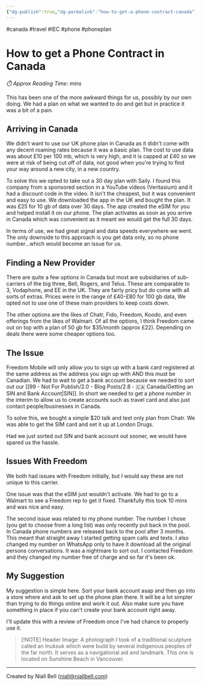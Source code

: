 ```yaml
---
{"dg-publish":true,"dg-permalink":"how-to-get-a-phone-contract-canada","permalink":"/how-to-get-a-phone-contract-canada/","title":"How to get a Phone Contract in Canada","hide":true,"tags":["canada","travel","IEC","phone","phoneplan"],"noteIcon":"1","created":"2025-01-23T12:33:33.242-08:00","updated":"2025-01-23T12:59:06.294-08:00"}
---
```


#canada #travel #IEC #phone #phoneplan
# How to get a Phone Contract in Canada
<p id="reading-time" style="font-style: italic;">⏱️ Approx Reading Time:  <span id="inserted-text"></span> mins</p>
This has been one of the more awkward things for us, possibly by our own doing. We had a plan on what we wanted to do and get but in practice it was a bit of a pain.

## Arriving in Canada

We didn't want to use our UK phone plan in Canada as it didn't come with any decent roaming rates because it was a basic plan. The cost to use data was about £10 per 100 mb, which is very high, and it is capped at £40 so we were at risk of being cut off of data, not good when you're trying to find your way around a new city, in a new country.

To solve this we opted to take out a 30 day plan with Saily. I found this company from a sponsored section in a YouTube videos (Veritasium) and it had a discount code in the video. It isn't the cheapest, but it was convenient and easy to use. We downloaded the app in the UK and bought the plan. It was £25 for 10 gb of data over 30 days. The app created the eSIM for you and helped install it on our phone. The plan activates as soon as you arrive in Canada which was convenient as it meant we would get the full 30 days. 

In terms of use, we had great signal and data speeds everywhere we went. The only downside to this approach is you get data only, so no phone number...which would become an issue for us.

## Finding a New Provider

There are quite a few options in Canada but most are subsidiaries of sub-carriers of the big three, Bell, Rogers, and Telus. These are comparable to 3, Vodaphone, and EE in the UK. They are fairly pricy but do come with all sorts of extras. Prices were in the range of £40-£80 for 100 gb data, We opted not to use one of these main providers to keep costs down.

The other options are the likes of Chatr, Fido, Freedom, Koodo, and even offerings from the likes of Walmart. Of all the options, I think Freedom came out on top with a plan of 50 gb for $35/month (approx £22). Depending on deals there were some cheaper options too.

## The Issue

Freedom Mobile will only allow you to sign up with a bank card registered at the same address as the address you sign up with AND this must be Canadian. We had to wait to get a bank account because we needed to sort out our [[99 - Not For Publish/2.0 - Blog Posts/2.8 - 🇨🇦 Canada/Getting an SIN and Bank Account\|SIN]]. In short we needed to get a phone number in the interim to allow us to create accounts such as travel card and also just contact people/businesses in Canada.

To solve this, we bought a simple $20 talk and text only plan from Chatr. We was able to get the SIM card and set it up at London Drugs.

Had we just sorted out SIN and bank account out sooner, we would have spared us the hassle. 

## Issues With Freedom

We both had issues with Freedom initially, but I would say these are not unique to this carrier.

One issue was that the eSIM just wouldn't activate. We had to go to a Walmart to see a Freedom rep to get it fixed. Thankfully this took 10 mins and was nice and easy.

The second issue was related to my phone number. The number I chose (you get to choose from a long list) was only recently put back in the pool. In Canada phone numbers are released back to the pool after 3 months. This meant that straight away I started getting spam calls and texts. I also changed my number on WhatsApp only to have it download all the original persons conversations. It was a nightmare to sort out. I contacted Freedom and they changed my number free of charge and so far it's been ok.

## My Suggestion

My suggestion is simple here. Sort your bank account asap and then go into a store where and ask to set up the phone plan there. It will be a lot simpler than trying to do things online and work it out. Also make sure you have something in place if you can't create your bank account right away.

I'll update this with a review of Freedom once I've had chance to properly use it.

>[!NOTE] Header Image: 
>A photograph I took of a traditional sculpture called an Inuksuk which were build by several indigenous peoples of the far north. It serves as a navigational aid and landmark. This one is located on Sunshine Beach in Vancouver.

---
Created by Niall Bell (niall@niallbell.com)


